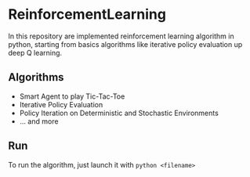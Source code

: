 # ReinforcementLearning

In this repository are implemented reinforcement learning algorithm in python, starting from basics algorithms like iterative policy evaluation up deep Q learning.

## Algorithms
* Smart Agent to play Tic-Tac-Toe
* Iterative Policy Evaluation
* Policy Iteration on Deterministic and Stochastic Environments
* ... and more

## Run
To run the algorithm, just launch it with `python <filename>`
